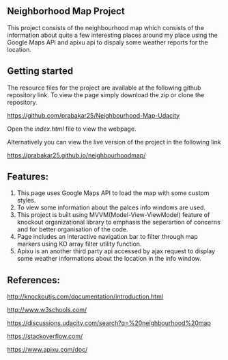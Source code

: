 ## Neighborhood Map Project

This project consists of the neighbourhood map  which consists of the information about quite a few interesting places around my place using the Google Maps API and apixu api to dispaly some weather reports for the location.

## Getting started

The resource files for the project are available at the following github repository link. To view the page simply download the zip or clone the repository. 

https://github.com/prabakar25/Neighbourhood-Map-Udacity

Open the *index.html* file to view the webpage.

Alternatively you can view the live version of the project in the following link

https://prabakar25.github.io/neighbourhoodmap/

## Features:

1. This page uses Google Maps API to load the map with some custom styles.
2. To view some information about the palces info windows are used.
3. This project is built using MVVM(Model-View-ViewModel) feature of knockout organizational library to emphasis the seperartion of concerns and for better organisation of the code. 
4. Page includes an interactive navigation bar to filter through map markers using KO array filter utility function.
5. Apixu is an another third party api accessed by ajax request to display some weather informations about the location in the info window.


## References:

http://knockoutjs.com/documentation/introduction.html

http://www.w3schools.com/

https://discussions.udacity.com/search?q=%20neighbourhood%20map

https://stackoverflow.com/

https://www.apixu.com/doc/

